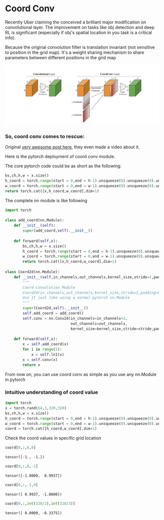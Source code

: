 # Coord Conv 

Recently Uber claiming the conceived a brilliant major modification on convolutional layer. The improvement on tasks like obj detection and deep RL is significant (especially if obj's spatial location in you task is a critical info). 

Because the original convolution filter is translation invariant (not sensitive to position in the grid map). It's a weight sharing mechanism to share parameters between different positions in the grid map

![coord conv pic](coord_conv.png)

### So, coord conv comes to rescue:

Original [very awesome post here](https://eng.uber.com/coordconv/), they even made a video about it.

Here is the pytorch deployment of coord conv module.


The core pytorch code could be as short as the following:

```python
bs,ch,h,w = x.size()
h_coord = torch.range(start = 0,end = h-1).unsqueeze(0).unsqueeze(0).unsqueeze(-1).repeat([bs,1,1,w])/(h/2)-1
w_coord = torch.range(start = 0,end = w-1).unsqueeze(0).unsqueeze(0).unsqueeze(0).repeat([bs,1,h,1])/(w/2)-1
return torch.cat([x,h_coord,w_coord],dim=1)
```
The complete nn module is like following
```python
import torch

class add_coord(nn.Module):
    def __init__(self):
        super(add_coord,self).__init__()
        
    def forward(self,x):
        bs,ch,h,w = x.size()
        h_coord = torch.range(start = 0,end = h-1).unsqueeze(0).unsqueeze(0).unsqueeze(-1).repeat([bs,1,1,w])/(h/2)-1
        w_coord = torch.range(start = 0,end = w-1).unsqueeze(0).unsqueeze(0).unsqueeze(0).repeat([bs,1,h,1])/(w/2)-1
        return torch.cat([x,h_coord,w_coord],dim=1)
    
class Coord2d(nn.Module):
    def __init__(self,in_channels,out_channels,kernel_size,stride=1,padding=0,dilation=1,groups=1,bias=True):
        """
        Coord Convolution Module
        Coord2d(in_channels,out_channels,kernel_size,stride=1,padding=0,dilation=1,groups=1,bias=True)
        Use it just like using a normal pytorch nn.Module
        """
        super(Coord2d,self).__init__()
        self.add_coord = add_coord()
        self.conv = nn.Conv2d(in_channels=in_channels+2,
                              out_channels=out_channels,
                              kernel_size=kernel_size,stride=stride,padding=padding,dilation=dilation,groups=groups,bias=bias)
        
    def forward(self,x):
        x = self.add_coord(x)
        for i in range(5):
            x = self.ln1(x)
        x = self.conv(x)
        return x
```

From now on, you can use coord conv as simple as you use any nn.Module in pytorch


### Intuitive understanding of coord value

```python
import torch
x = torch.rand(64,3,320,320)
bs,ch,h,w = x.size()
h_coord = torch.range(start = 0,end = h-1).unsqueeze(0).unsqueeze(0).unsqueeze(-1).repeat([bs,1,1,w])/(h/2)-1
w_coord = torch.range(start = 0,end = w-1).unsqueeze(0).unsqueeze(0).unsqueeze(0).repeat([bs,1,h,1])/(w/2)-1
coord = torch.cat([h_coord,w_coord],dim=1)
```
Check the coord values in specific grid location

```python
coord[0,:,0,0]
```




    tensor([-1., -1.])




```python
coord[0,:,0,-1]
```




    tensor([-1.0000,  0.9937])




```python
coord[0,:,-1,0]
```




    tensor([ 0.9937, -1.0000])




```python
coord[0,:,int(320/2),int(320/3)]
```




    tensor([ 0.0000, -0.3375])


